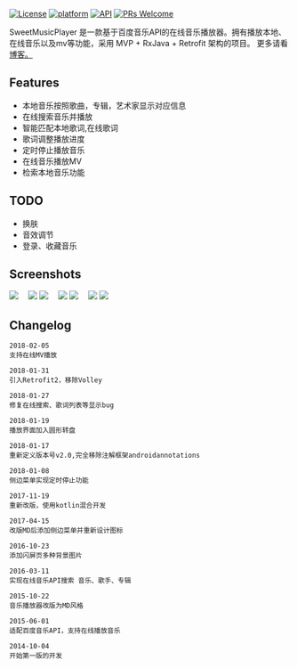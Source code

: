 [![License](https://img.shields.io/badge/License-Apache%202.0-blue.svg)](LICENSE)
[![platform](https://img.shields.io/badge/platform-Android-yellow.svg)](https://www.android.com)
[![API](https://img.shields.io/badge/API-14%2B-brightgreen.svg?style=flat)](https://android-arsenal.com/api?level=14)
[![PRs Welcome](https://img.shields.io/badge/prs-welcome-brightgreen.svg)](http://makeapullrequest.com)

SweetMusicPlayer 是一款基于百度音乐API的在线音乐播放器。拥有播放本地、在线音乐以及mv等功能，采用 MVP + RxJava + Retrofit 架构的项目。
更多请看[博客。](http://blog.csdn.net/column/details/sweetmusicplayer.html)

## Features  
- 本地音乐按照歌曲，专辑，艺术家显示对应信息
- 在线搜索音乐并播放
- 智能匹配本地歌词,在线歌词
- 歌词调整播放进度
- 定时停止播放音乐
- 在线音乐播放MV
- 检索本地音乐功能

## TODO
- 换肤
- 音效调节
- 登录、收藏音乐

## Screenshots
![][1]　
![][2]
![][3]　
![][4]
![][5]　
![][6]
![][7]

## Changelog
```
2018-02-05
支持在线MV播放

2018-01-31
引入Retrofit2，移除Volley

2018-01-27
修复在线搜索、歌词列表等显示bug

2018-01-19
播放界面加入圆形转盘

2018-01-17
重新定义版本号v2.0,完全移除注解框架androidannotations

2018-01-08
侧边菜单实现定时停止功能

2017-11-19
重新改版，使用kotlin混合开发

2017-04-15
改版MD后添加侧边菜单并重新设计图标

2016-10-23
添加闪屏页多种背景图片

2016-03-11
实现在线音乐API搜索 音乐、歌手、专辑

2015-10-22
音乐播放器改版为MD风格

2015-06-01
适配百度音乐API，支持在线播放音乐

2014-10-04
开始第一版的开发
```

[1]: http://on8vjlgub.bkt.clouddn.com/sweetmusic1.png
[2]: http://on8vjlgub.bkt.clouddn.com/sweetmusic2.png 
[3]: http://on8vjlgub.bkt.clouddn.com/sweetmusic3.png
[4]: http://on8vjlgub.bkt.clouddn.com/sweetmusic4.png 
[5]: http://on8vjlgub.bkt.clouddn.com/sweetmusic5.png
[6]: http://on8vjlgub.bkt.clouddn.com/sweetmusic6.png 
[7]: http://on8vjlgub.bkt.clouddn.com/sweetmusic7.png
